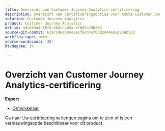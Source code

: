 ```yaml
---
title: Overzicht van Customer Journey Analytics-certificering
description: Overzicht van certificeringsopties voor Adobe Customer Journey Analytics
solution: Customer Journey Analytics
product: Customer Journey Analytics
exl-id: 44c88dad-f8f0-4b2c-ab5a-ef0d2a498284
source-git-commit: 6397c96ab0ce2ecf6cd7e70bd2044e01c23ab563
workflow-type: tm+mt
source-wordcount: '38'
ht-degree: 2%

---
```


# Overzicht van Customer Journey Analytics-certificering

**Expert**

* [Ontwikkelaar](/help/certifications/acja/acja-e-developer.md) <!--AD0-E604-->

Ga naar [Uw certificering verlengen](/help/certifications/renew.md) pagina om te zien of is een vernieuwingsoptie beschikbaar voor dit product.
